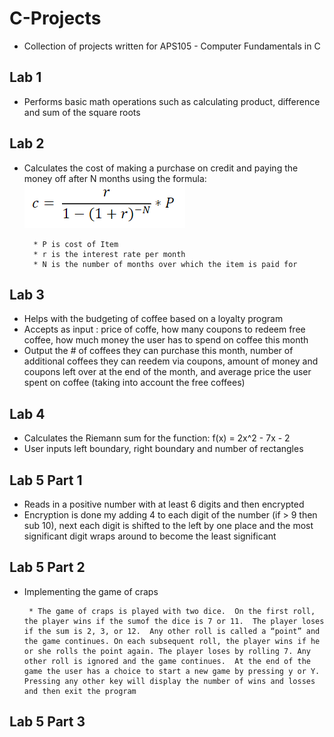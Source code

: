 # C-Projects
* Collection of projects written for APS105 - Computer Fundamentals in C

## Lab 1
* Performs basic math operations such as calculating product, difference and sum of the square roots

## Lab 2
* Calculates the cost of making a purchase on credit and paying the money off after N months using the formula:
        ![Formula](https://github.com/VardhanYash/C-Projects/blob/master/L2-Interest%20Rate%20Cost/Capture.PNG)
        
        * P is cost of Item
        * r is the interest rate per month
        * N is the number of months over which the item is paid for

## Lab 3
* Helps with the budgeting of coffee based on a loyalty program
* Accepts as input : price of coffe, how many coupons to redeem free coffee, how much money the user has to spend on coffee this month
* Output the # of coffees they can purchase this month, number of additional coffees they can reedem via coupons, amount of money and coupons left over at the end of the month, and average price the user spent on coffee (taking into account the free coffees)

## Lab 4
* Calculates the Riemann sum for the function: f(x) = 2x^2 - 7x - 2
* User inputs left boundary, right boundary and number of rectangles

## Lab 5 Part 1
* Reads in a positive number with at least 6 digits and then encrypted
* Encryption is done my adding 4 to each digit of the number (if > 9 then sub 10), next each digit is shifted to the left by one place and the most significant digit wraps around to become the least significant

## Lab 5 Part 2
* Implementing the game of craps
       
       * The game of craps is played with two dice.  On the first roll, the player wins if the sumof the dice is 7 or 11.  The player loses if the sum is 2, 3, or 12.  Any other roll is called a “point” and the game continues. On each subsequent roll, the player wins if he or she rolls the point again. The player loses by rolling 7. Any other roll is ignored and the game continues.  At the end of the game the user has a choice to start a new game by pressing y or Y. Pressing any other key will display the number of wins and losses and then exit the program
        
## Lab 5 Part 3
        
